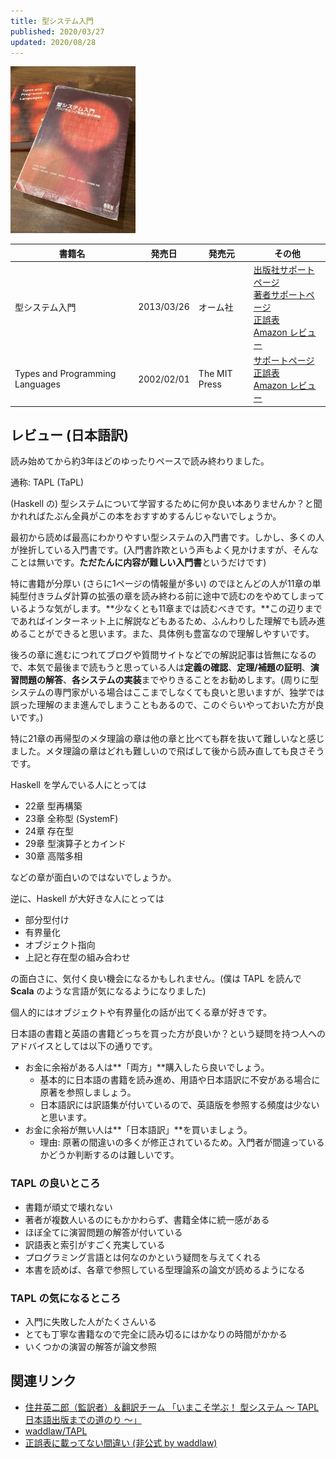 ```yaml
---
title: 型システム入門
published: 2020/03/27
updated: 2020/08/28
---
```


<img src="/images/books/tapl2.jpg" alt="型システム入門 表紙" width="200px">

書籍名           | 発売日  | 発売元    | その他
---------------|--------|--------|----------
型システム入門 | 2013/03/26 | オーム社 | [出版社サポートページ][ja-support]<br>[著者サポートページ][ja-support2]<br>[正誤表][ja-errata]<br>[Amazon レビュー][ja-review]
Types and Programming Languages | 2002/02/01 | The MIT Press | [サポートページ][en-support]<br>[正誤表][en-errata]<br>[Amazon レビュー][en-review]

## レビュー (日本語訳)

読み始めてから約3年ほどのゆったりペースで読み終わりました。

通称: TAPL (TaPL)

(Haskell の) 型システムについて学習するために何か良い本ありませんか？と聞かれればたぶん全員がこの本をおすすめするんじゃないでしょうか。

最初から読めば最高にわかりやすい型システムの入門書です。しかし、多くの人が挫折している入門書です。(入門書詐欺という声もよく見かけますが、そんなことは無いです。**ただたんに内容が難しい入門書**というだけです)

特に書籍が分厚い (さらに1ページの情報量が多い) のでほとんどの人が11章の単純型付きラムダ計算の拡張の章を読み終わる前に途中で読むのをやめてしまっているような気がします。**少なくとも11章までは読むべきです。**この辺りまでであればインターネット上に解説などもあるため、ふんわりした理解でも読み進めることができると思います。また、具体例も豊富なので理解しやすいです。

後ろの章に進むにつれてブログや質問サイトなどでの解説記事は皆無になるので、本気で最後まで読もうと思っている人は**定義の確認**、**定理/補題の証明**、**演習問題の解答**、**各システムの実装**までやりきることをお勧めします。(周りに型システムの専門家がいる場合はここまでしなくても良いと思いますが、独学では誤った理解のまま進んでしまうこともあるので、このぐらいやっておいた方が良いです。)

特に21章の再帰型のメタ理論の章は他の章と比べても群を抜いて難しいなと感じました。メタ理論の章はどれも難しいので飛ばして後から読み直しても良さそうです。

Haskell を学んでいる人にとっては

- 22章 型再構築
- 23章 全称型 (SystemF)
- 24章 存在型
- 29章 型演算子とカインド
- 30章 高階多相

などの章が面白いのではないでしょうか。

逆に、Haskell が大好きな人にとっては

- 部分型付け
- 有界量化
- オブジェクト指向
- 上記と存在型の組み合わせ

の面白さに、気付く良い機会になるかもしれません。(僕は TAPL を読んで **Scala** のような言語が気になるようになりました)

個人的にはオブジェクトや有界量化の話が出てくる章が好きです。

日本語の書籍と英語の書籍どっちを買った方が良いか？という疑問を持つ人へのアドバイスとしては以下の通りです。

- お金に余裕がある人は**「両方」**購入したら良いでしょう。
  - 基本的に日本語の書籍を読み進め、用語や日本語訳に不安がある場合に原著を参照しましょう。
  - 日本語訳には訳語集が付いているので、英語版を参照する頻度は少ないと思います。
- お金に余裕が無い人は**「日本語訳」**を買いましょう。
  - 理由: 原著の間違いの多くが修正されているため。入門者が間違っているかどうか判断するのは難しいです。

### TAPL の良いところ

- 書籍が頑丈で壊れない
- 著者が複数人いるのにもかかわらず、書籍全体に統一感がある
- ほぼ全てに演習問題の解答が付いている
- 訳語表と索引がすごく充実している
- プログラミング言語とは何なのかという疑問を与えてくれる
- 本書を読めば、各章で参照している型理論系の論文が読めるようになる

### TAPL の気になるところ

- 入門に失敗した人がたくさんいる
- とても丁寧な書籍なので完全に読み切るにはかなりの時間がかかる
- いくつかの演習の解答が論文参照

## 関連リンク

- [住井英二郎（監訳者）＆翻訳チーム 「いまこそ学ぶ！ 型システム ～ TAPL日本語出版までの道のり ～」](https://www.youtube.com/watch?v=JELIVTVuFHo)
- [waddlaw/TAPL](https://github.com/waddlaw/TAPL)
- [正誤表に載ってない間違い (非公式 by waddlaw)](https://twitter.com/waddlaw/status/1298844362227425283?s=20)

[ja-support]: https://www.ohmsha.co.jp/book/9784274069116/
[ja-support2]: http://tapl.proofcafe.org/
[ja-errata]: http://tapl.proofcafe.org/errata
[ja-review]: https://www.amazon.co.jp/product-reviews/4274069117/

[en-support]: https://www.cis.upenn.edu/~bcpierce/tapl/
[en-errata]: https://www.cis.upenn.edu/~bcpierce/tapl/errata.txt
[en-review]: https://www.amazon.com/product-reviews/0262162091/

